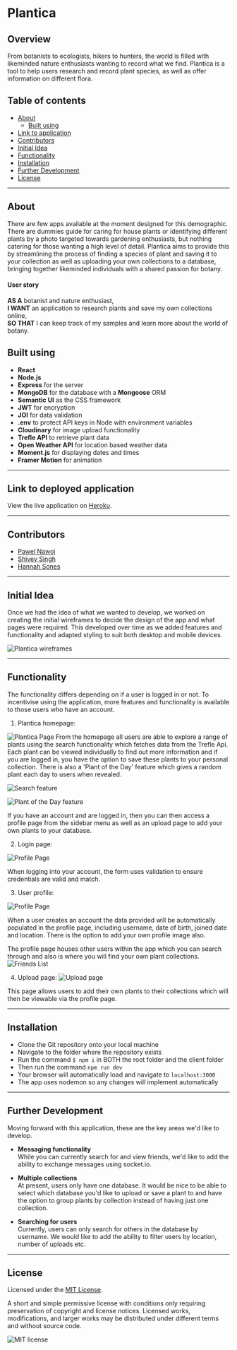 # Plantica

## Overview

From botanists to ecologists, hikers to hunters, the world is filled with likeminded nature enthusiasts wanting to record what we find. Plantica is a tool to help users research and record plant species, as well as offer information on different flora.

## Table of contents

- [About](#about)
  - [Built using](#built-using)
- [Link to application](#link-to-deployed-application)
- [Contributors](#contributors)
- [Initial Idea](#initial-idea)
- [Functionality](#functionality)
- [Installation](#installation)
- [Further Development](#further-development)
- [License](#license)

---

## About

There are few apps available at the moment designed for this demographic. There are dummies guide for caring for house plants or identifying different plants by a photo targeted towards gardening enthusiasts, but nothing catering for those wanting a high level of detail.
Plantica aims to provide this by streamlining the process of finding a species of plant and saving it to your collection as well as uploading your own collections to a database, bringing together likeminded individuals with a shared passion for botany.

#### User story

**AS A** botanist and nature enthusiast,  
**I WANT** an application to research plants and save my own collections online,  
**SO THAT** I can keep track of my samples and learn more about the world of botany.

## Built using

- **React**
- **Node.js**
- **Express** for the server
- **MongoDB** for the database with a **Mongoose** ORM
- **Semantic UI** as the CSS framework
- **JWT** for encryption
- **JOI** for data validation
- **.env** to protect API keys in Node with environment variables
- **Cloudinary** for image upload functionality
- **Trefle API** to retrieve plant data
- **Open Weather API** for location based weather data
- **Moment.js** for displaying dates and times
- **Framer Motion** for animation

---

## Link to deployed application

View the live application on [Heroku](https://plantica.herokuapp.com/).

---

## Contributors

- [Pawel Nawoj](https://github.com/PavN93)
- [Shivey Singh](https://github.com/genius-pending)
- [Hannah Sones](https://github.com/HannahSones)

---

## Initial Idea

Once we had the idea of what we wanted to develop, we worked on creating the initial wireframes to decide the design of the app and what pages were required. This developed over time as we added features and functionality and adapted styling to suit both desktop and mobile devices.

![Plantica wireframes](https://github.com/PavN93/Project-3/blob/han/updateReadMe/client/public/assets/PlanticaWireframes.png)

---

## Functionality

The functionality differs depending on if a user is logged in or not. To incentivise using the application, more features and functionality is available to those users who have an account.

1. Plantica homepage:

![Plantica Page](https://github.com/PavN93/Project-3/blob/han/updateReadMe/client/public/assets/PlanticaHomepage.png)
From the homepage all users are able to explore a range of plants using the search functionality which fetches data from the Trefle Api. Each plant can be viewed individually to find out more information and if you are logged in, you have the option to save these plants to your personal collection.
There is also a 'Plant of the Day' feature which gives a random plant each day to users when revealed.

![Search feature](https://github.com/PavN93/Project-3/blob/han/updateReadMe/client/public/assets/PlanticaSearch.png)

![Plant of the Day feature](https://github.com/PavN93/Project-3/blob/han/updateReadMe/client/public/assets/PlanticaPlantoftheDay.png)

If you have an account and are logged in, then you can then access a profile page from the sidebar menu as well as an upload page to add your own plants to your database.

2.  Login page:

![Profile Page](https://github.com/PavN93/Project-3/blob/han/updateReadMe/client/public/assets/PlanticaLoginValidation.png)
    
When logging into your account, the form uses validation to ensure credentials are valid and match.


3.  User profile:
  
![Profile Page](https://github.com/PavN93/Project-3/blob/han/updateReadMe/client/public/assets/PlanticaProfile.png)
    
When a user creates an account the data provided will be automatically populated in the profile page, including username, date of birth, joined date and location.
There is the option to add your own profile image also.

The profile page houses other users within the app which you can search through and also is where you will find your own plant collections.
![Friends List](https://github.com/PavN93/Project-3/blob/han/updateReadMe/client/public/assets/PlanticaFriendsList.png)


4.  Upload page:
![Upload page](https://github.com/PavN93/Project-3/blob/han/updateReadMe/client/public/assets/PlanticaUpload.png)

This page allows users to add their own plants to their collections which will then be viewable via the profile page.


---

## Installation

- Clone the Git repository onto your local machine
- Navigate to the folder where the repository exists
- Run the command `$ npm i` in BOTH the root folder and the client folder
- Then run the command `npm run dev`
- Your browser will automatically load and navigate to `localhost:3000`
- The app uses nodemon so any changes will implement automatically

---

## Further Development

Moving forward with this application, these are the key areas we'd like to develop.

- **Messaging functionality**    
While you can currently search for and view friends, we'd like to add the ability to exchange messages using socket.io.

- **Multiple collections**    
At present, users only have one database. It would be nice to be able to select which database you'd like to upload or save a plant to and have the option to group plants by collection instead of having just one collection.

- **Searching for users**   
Currently, users can only search for others in the database by username. We would like to add the ability to filter users by location, number of uploads etc.

---

## License

Licensed under the [MIT License](https://choosealicense.com/licenses/mit/).

A short and simple permissive license with conditions only requiring preservation of copyright and license notices. Licensed works, modifications, and larger works may be distributed under different terms and without source code.

![MIT license](https://img.shields.io/badge/license-MIT-brightgreen)
